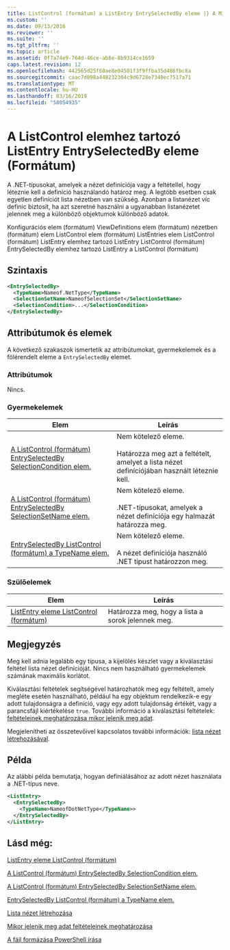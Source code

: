 ```yaml
---
title: ListControl (formátum) a ListEntry EntrySelectedBy eleme |} A Microsoft Docs
ms.custom: ''
ms.date: 09/13/2016
ms.reviewer: ''
ms.suite: ''
ms.tgt_pltfrm: ''
ms.topic: article
ms.assetid: 0f7a74e9-764d-46ce-ab8e-8b9314ce1659
caps.latest.revision: 12
ms.openlocfilehash: 442565d25f60ae8e04501f3f9ffba35d486fbc8a
ms.sourcegitcommit: caac7d098a448232304c9d6728e7340ec7517a71
ms.translationtype: MT
ms.contentlocale: hu-HU
ms.lasthandoff: 03/16/2019
ms.locfileid: "58054935"
---
```

# <a name="entryselectedby-element-for-listentry-for-listcontrol-format"></a>A ListControl elemhez tartozó ListEntry EntrySelectedBy eleme (Formátum)

A .NET-típusokat, amelyek a nézet definíciója vagy a feltétellel, hogy léteznie kell a definíció használandó határoz meg. A legtöbb esetben csak egyetlen definíciót lista nézetben van szükség. Azonban a listanézet víc definic biztosít, ha azt szeretné használni a ugyanabban listanézetet jelennek meg a különböző objektumok különböző adatok.

Konfigurációs elem (formátum) ViewDefinitions elem (formátum) nézetben (formátum) elem ListControl elem (formátum) ListEntries elem ListControl (formátum) ListEntry elemhez tartozó ListEntry ListControl (formátum) EntrySelectedBy elemhez tartozó ListEntry a ListControl (formátum)

## <a name="syntax"></a>Szintaxis

```xml
<EntrySelectedBy>
  <TypeName>Nameof.NetType</TypeName>
  <SelectionSetName>NameofSelectionSet</SelectionSetName>
  <SelectionCondition>...</SelectionCondition>
</EntrySelectedBy>
```

## <a name="attributes-and-elements"></a>Attribútumok és elemek

A következő szakaszok ismertetik az attribútumokat, gyermekelemek és a fölérendelt eleme a `EntrySelectedBy` elemet.

### <a name="attributes"></a>Attribútumok

Nincs.

### <a name="child-elements"></a>Gyermekelemek

|Elem|Leírás|
|-------------|-----------------|
|[A ListControl (formátum) EntrySelectedBy SelectionCondition elem.](./selectioncondition-element-for-entryselectedby-for-listcontrol-format.md)|Nem kötelező eleme.<br /><br /> Határozza meg azt a feltételt, amelyet a lista nézet definíciójában használt léteznie kell.|
|[A ListControl (formátum) EntrySelectedBy SelectionSetName elem.](./selectionsetname-element-for-entryselectedby-for-listcontrol-format.md)|Nem kötelező eleme.<br /><br /> .NET-típusokat, amelyek a nézet definíciója egy halmazát határozza meg.|
|[EntrySelectedBy ListControl (formátum) a TypeName elem.](./typename-element-for-entryselectedby-for-listcontrol-format.md)|Nem kötelező eleme.<br /><br /> A nézet definíciója használó .NET típust határozzon meg.|

### <a name="parent-elements"></a>Szülőelemek

|Elem|Leírás|
|-------------|-----------------|
|[ListEntry eleme ListControl (formátum)](./listentry-element-for-listcontrol-format.md)|Határozza meg, hogy a lista a sorok jelennek meg.|

## <a name="remarks"></a>Megjegyzés

Meg kell adnia legalább egy típusa, a kijelölés készlet vagy a kiválasztási feltétel lista nézet definícióját. Nincs nem használható gyermekelemek számának maximális korlátot.

Kiválasztási feltételek segítségével határozhatók meg egy feltételt, amely megléte esetén használható, például ha egy objektum rendelkezik-e egy adott tulajdonságra a definíció, vagy egy adott tulajdonság értékét, vagy a parancsfájl kiértékelése `true`. További információ a kiválasztási feltételek: [feltételeinek meghatározása mikor jelenik meg adat](./defining-conditions-for-displaying-data.md).

Megjelenítheti az összetevőivel kapcsolatos további információk: [lista nézet létrehozásával](./creating-a-list-view.md).

## <a name="example"></a>Példa

Az alábbi példa bemutatja, hogyan definiálásához az adott nézet használata a .NET-típus neve.

```xml
<ListEntry>
  <EntrySelectedBy>
    <TypeName>NameofDotNetType</TypeName>>
  </EntrySelectedBy>
</ListEntry>
```

## <a name="see-also"></a>Lásd még:

[ListEntry eleme ListControl (formátum)](./listentry-element-for-listcontrol-format.md)

[A ListControl (formátum) EntrySelectedBy SelectionCondition elem.](./selectioncondition-element-for-entryselectedby-for-listcontrol-format.md)

[A ListControl (formátum) EntrySelectedBy SelectionSetName elem.](./selectionsetname-element-for-entryselectedby-for-listcontrol-format.md)

[EntrySelectedBy ListControl (formátum) a TypeName elem.](./typename-element-for-entryselectedby-for-listcontrol-format.md)

[Lista nézet létrehozása](./creating-a-list-view.md)

[Mikor jelenik meg adat feltételeinek meghatározása](./defining-conditions-for-displaying-data.md)

[A fájl formázása PowerShell írása](./writing-a-powershell-formatting-file.md)
